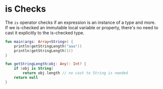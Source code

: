 # is Checks

The `is` operator checks if an expression is an instance of a type and more.
If we is-checked an immutable local variable or property, there's no need
to cast it explicitly to the is-checked type.



<div class="language-kotlin" theme="idea" markdown="1">

```kotlin
fun main(args: Array<String>) {
    println(getStringLength("aaa"))
    println(getStringLength(1))
}

fun getStringLength(obj: Any): Int? {
    if (obj is String)
        return obj.length // no cast to String is needed
    return null
}
```

</div>
    
    
